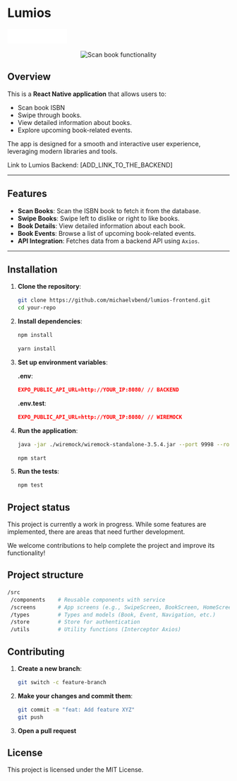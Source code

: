 # Lumios

![Lumios logo](./assets/logo-side.png)

<p align="center">
  <img src="./assets/book-scan.gif" alt="Scan book functionality" width="400"/>
</p>

## Overview

This is a **React Native application** that allows users to:

- Scan book ISBN
- Swipe through books.
- View detailed information about books.
- Explore upcoming book-related events.

The app is designed for a smooth and interactive user experience, leveraging modern libraries and tools.

Link to Lumios Backend: [ADD_LINK_TO_THE_BACKEND]

---

## Features

- **Scan Books**: Scan the ISBN book to fetch it from the database.
- **Swipe Books**: Swipe left to dislike or right to like books.
- **Book Details**: View detailed information about each book.
- **Book Events**: Browse a list of upcoming book-related events.
- **API Integration**: Fetches data from a backend API using `Axios`.

---

## Installation

1. **Clone the repository**:
   ```bash
   git clone https://github.com/michaelvbend/lumios-frontend.git
   cd your-repo
   ```
2. **Install dependencies**:

   ```bash
   npm install
   ```

   ```bash
   yarn install
   ```

3. **Set up environment variables**:

   **.env**:

   ```json
   EXPO_PUBLIC_API_URL=http://YOUR_IP:8080/ // BACKEND
   ```

   **.env.test**:

   ```json
   EXPO_PUBLIC_API_URL=http://YOUR_IP:8080/ // WIREMOCK
   ```

4. **Run the application**:

   ```bash
   java -jar ./wiremock/wiremock-standalone-3.5.4.jar --port 9998 --root-dir ./wiremock
   ```

   ```bash
   npm start
   ```

5. **Run the tests**:

   ```bash
   npm test
   ```

## Project status

This project is currently a work in progress. While some features are implemented, there are areas that need further development.

We welcome contributions to help complete the project and improve its functionality!

## Project structure

```bash
/src
 /components    # Reusable components with service
 /screens       # App screens (e.g., SwipeScreen, BookScreen, HomeScreen)
 /types         # Types and models (Book, Event, Navigation, etc.)
 /store         # Store for authentication
 /utils         # Utility functions (Interceptor Axios)
```

## Contributing

1. **Create a new branch**:
   ```bash
   git switch -c feature-branch
   ```
2. **Make your changes and commit them**:

   ```bash
   git commit -m "feat: Add feature XYZ"
   git push
   ```

3. **Open a pull request**

## License

This project is licensed under the MIT License.
